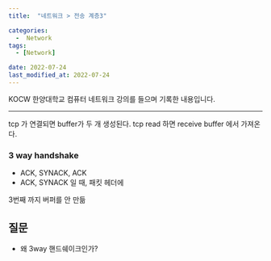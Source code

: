 ```yaml
---
title:  "네트워크 > 전송 계층3" 

categories:
  -  Network
tags:
  - [Network]

date: 2022-07-24
last_modified_at: 2022-07-24
---
```


KOCW 한양대학교 컴퓨터 네트워크 강의를 들으며 기록한 내용입니다. 

---

tcp 가 연결되면 buffer가 두 개 생성된다. 
tcp read 하면 receive buffer 에서 가져온다.

### 3 way handshake
- ACK, SYNACK, ACK
- ACK, SYNACK 일 때, 패킷 헤더에

3번째 까지 버퍼를 안 만듦

## **질문**
- 왜 3way 핸드쉐이크인가?